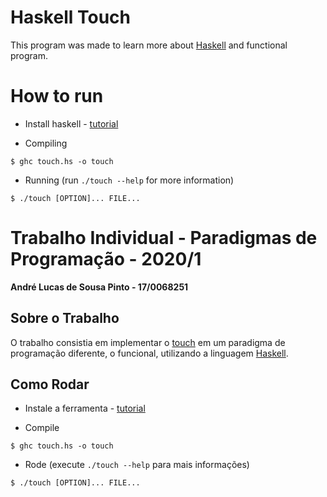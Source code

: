 # Haskell Touch

This program was made to learn more about [Haskell](https://www.haskell.org/) and functional program.

# How to run

- Install haskell - [tutorial](https://www.haskell.org/downloads/linux/)

- Compiling
```
$ ghc touch.hs -o touch
```

- Running (run ```./touch --help``` for more information)
```
$ ./touch [OPTION]... FILE...
```


# Trabalho Individual - Paradigmas de Programação - 2020/1

**André Lucas de Sousa Pinto - 17/0068251**

## Sobre o Trabalho

O trabalho consistia em implementar o [touch](https://github.com/wertarbyte/coreutils/blob/master/src/touch.c) em um paradigma de programação diferente, o funcional, utilizando a linguagem [Haskell](https://www.haskell.org/).

## Como Rodar

- Instale a ferramenta - [tutorial](https://www.haskell.org/downloads/linux/)

- Compile
```
$ ghc touch.hs -o touch
```

- Rode (execute ```./touch --help``` para mais informações)
```
$ ./touch [OPTION]... FILE...
```

